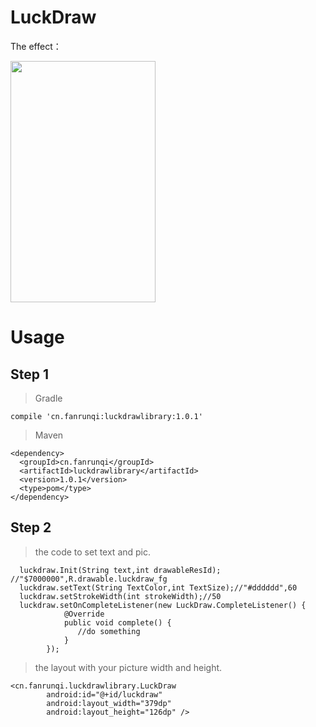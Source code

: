# LuckDraw


The effect：

<img src="http://fanrunqi.github.io/images/LuckDraw/1.gif" width = "232" height = "386"  />

# Usage

## Step 1

> Gradle
```
compile 'cn.fanrunqi:luckdrawlibrary:1.0.1'
```
> Maven
```
<dependency>
  <groupId>cn.fanrunqi</groupId>
  <artifactId>luckdrawlibrary</artifactId>
  <version>1.0.1</version>
  <type>pom</type>
</dependency>
```

## Step 2

> the code to set text and pic.

```
  luckdraw.Init(String text,int drawableResId); //"$7000000",R.drawable.luckdraw_fg
  luckdraw.setText(String TextColor,int TextSize);//"#dddddd",60
  luckdraw.setStrokeWidth(int strokeWidth);//50
  luckdraw.setOnCompleteListener(new LuckDraw.CompleteListener() {
            @Override
            public void complete() {
               //do something
            }
        });
```


> the layout with your picture width and height.

```
<cn.fanrunqi.luckdrawlibrary.LuckDraw
        android:id="@+id/luckdraw"
        android:layout_width="379dp"
        android:layout_height="126dp" />
```
